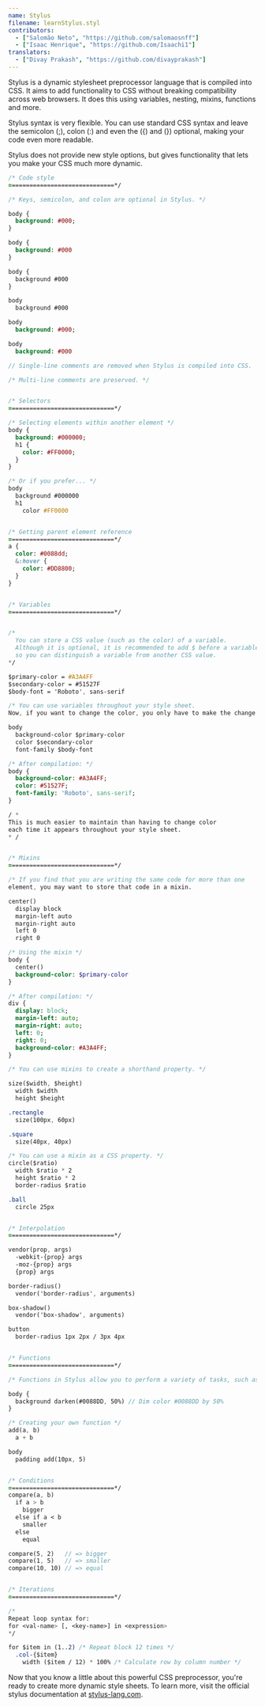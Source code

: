 ```yaml
---
name: Stylus
filename: learnStylus.styl
contributors:
  - ["Salomão Neto", "https://github.com/salomaosnff"]
  - ["Isaac Henrique", "https://github.com/Isaachi1"]
translators:
  - ["Divay Prakash", "https://github.com/divayprakash"]
---
```


Stylus is a dynamic stylesheet preprocessor language that is compiled into CSS. It aims to add functionality to CSS without breaking compatibility across web browsers.
It does this using variables, nesting, mixins, functions and more.

Stylus syntax is very flexible. You can use standard CSS syntax and leave the semicolon (;), colon (:) and even the ({) and (}) optional, making your code even more readable.

Stylus does not provide new style options, but gives functionality that lets you make your CSS much more dynamic.

```sass
/* Code style
==============================*/

/* Keys, semicolon, and colon are optional in Stylus. */

body {
  background: #000;
}

body {
  background: #000
}

body {
  background #000
}

body
  background #000

body
  background: #000;

body
  background: #000

// Single-line comments are removed when Stylus is compiled into CSS.

/* Multi-line comments are preserved. */


/* Selectors
==============================*/

/* Selecting elements within another element */
body {
  background: #000000;
  h1 {
    color: #FF0000;
  }
}

/* Or if you prefer... */
body
  background #000000
  h1
    color #FF0000


/* Getting parent element reference
==============================*/
a {
  color: #0088dd;
  &:hover {
    color: #DD8800;
  }
}


/* Variables
==============================*/


/*
  You can store a CSS value (such as the color) of a variable.
  Although it is optional, it is recommended to add $ before a variable name
  so you can distinguish a variable from another CSS value.
*/

$primary-color = #A3A4FF
$secondary-color = #51527F
$body-font = 'Roboto', sans-serif

/* You can use variables throughout your style sheet.
Now, if you want to change the color, you only have to make the change once. */

body
  background-color $primary-color
  color $secondary-color
  font-family $body-font

/* After compilation: */
body {
  background-color: #A3A4FF;
  color: #51527F;
  font-family: 'Roboto', sans-serif;
}

/ *
This is much easier to maintain than having to change color
each time it appears throughout your style sheet.
* /


/* Mixins
==============================*/

/* If you find that you are writing the same code for more than one
element, you may want to store that code in a mixin.

center()
  display block
  margin-left auto
  margin-right auto
  left 0
  right 0

/* Using the mixin */
body {
  center()
  background-color: $primary-color
}

/* After compilation: */
div {
  display: block;
  margin-left: auto;
  margin-right: auto;
  left: 0;
  right: 0;
  background-color: #A3A4FF;
}

/* You can use mixins to create a shorthand property. */

size($width, $height)
  width $width
  height $height

.rectangle
  size(100px, 60px)

.square
  size(40px, 40px)

/* You can use a mixin as a CSS property. */
circle($ratio)
  width $ratio * 2
  height $ratio * 2
  border-radius $ratio

.ball
  circle 25px


/* Interpolation
==============================*/

vendor(prop, args)
  -webkit-{prop} args
  -moz-{prop} args
  {prop} args

border-radius()
  vendor('border-radius', arguments)

box-shadow()
  vendor('box-shadow', arguments)

button
  border-radius 1px 2px / 3px 4px


/* Functions
==============================*/

/* Functions in Stylus allow you to perform a variety of tasks, such as recalling some data. */

body {
  background darken(#0088DD, 50%) // Dim color #0088DD by 50%
}

/* Creating your own function */
add(a, b)
  a + b

body
  padding add(10px, 5)


/* Conditions
==============================*/
compare(a, b)
  if a > b
    bigger
  else if a < b
    smaller
  else
    equal

compare(5, 2)   // => bigger
compare(1, 5)   // => smaller
compare(10, 10) // => equal


/* Iterations
==============================*/

/*
Repeat loop syntax for:
for <val-name> [, <key-name>] in <expression>
*/

for $item in (1..2) /* Repeat block 12 times */
  .col-{$item}
    width ($item / 12) * 100% /* Calculate row by column number */
```

Now that you know a little about this powerful CSS preprocessor, you're ready to create more dynamic style sheets. To learn more, visit the official stylus documentation at [stylus-lang.com](https://stylus-lang.com).
